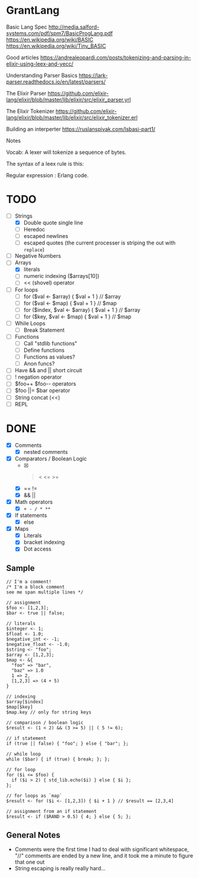 # GrantLang

Basic Lang Spec
http://media.salford-systems.com/pdf/spm7/BasicProgLang.pdf
https://en.wikipedia.org/wiki/BASIC
https://en.wikipedia.org/wiki/Tiny_BASIC

Good articles
https://andrealeopardi.com/posts/tokenizing-and-parsing-in-elixir-using-leex-and-yecc/

Understanding Parser Basics
https://lark-parser.readthedocs.io/en/latest/parsers/

The Elixir Parser
https://github.com/elixir-lang/elixir/blob/master/lib/elixir/src/elixir_parser.yrl

The Elixir Tokenizer
https://github.com/elixir-lang/elixir/blob/master/lib/elixir/src/elixir_tokenizer.erl

Building an interperter
https://ruslanspivak.com/lsbasi-part1/

Notes

Vocab:
A lexer will tokenize a sequence of bytes.

The syntax of a leex rule is this:

Regular expression : Erlang code.

# TODO

- [ ] Strings
  - [x] Double quote single line
  - [ ] Heredoc
  - [ ] escaped newlines
  - [ ] escaped quotes (the current processer is striping the out with `replace`)
- [ ] Negative Numbers
- [ ] Arrays
  - [x] literals
  - [ ] numeric indexing ($arrays[10])
  - [ ] << (shovel) operator
- [ ] For loops
  - [ ] for ($val <- $array) { $val + 1 } // $array
  - [ ] for ($val <- $map) { $val + 1 } // $map
  - [ ] for ($index, $val <- $array) { $val + 1 } // $array
  - [ ] for ($key, $val <- $map) { $val + 1 } // $map
- [ ] While Loops
  - [ ] Break Statement
- [ ] Functions
  - [ ] Call "stdlib functions"
  - [ ] Define functions
  - [ ] Functions as values?
  - [ ] Anon funcs?
- [ ] Have && and || short circuit
- [ ] ! negation operator
- [ ] $foo++ $foo-- operators
- [ ] $foo ||= $bar operator
- [ ] String concat (<<)
- [ ] REPL

# DONE

- [x] Comments
  - [x] nested comments
- [x] Comparators / Boolean Logic
  - [x] > < <= >=
  - [x] == !=
  - [x] && ||
- [x] Math operators
  - [x] `+ - / * **`
- [x] If statements
  - [x] else
- [x] Maps
  - [x] Literals
  - [x] bracket indexing
  - [x] Dot access

## Sample

```grantscript
// I'm a comment!
/* I'm a block comment
see me span multiple lines */

// assignment
$foo <- [1,2,3];
$bar <- true || false;

// literals
$integer <- 1;
$float <- 1.0;
$negative_int <- -1;
$negative_float <- -1.0;
$string <- "foo";
$array <- [1,2,3];
$map <- &{
  "foo" => "bar",
  "baz" => 1.0
  1 => 2,
  [1,2,3] => (4 + 5)
}

// indexing
$array[$index]
$map[$key]
$map.key // only for string keys

// comparison / boolean logic
$result <- (1 < 2) && (3 >= 5) || ( 5 != 6);

// if statement 
if (true || false) { "foo"; } else { "bar"; };

// while loop
while ($bar) { if (true) { break; }; };

// for loop
for ($i <= $foo) {
  if ($i > 2) { std_lib.echo($i) } else { $i };
};

// for loops as `map`
$result <- for ($i <- [1,2,3]) { $i + 1 } // $result == [2,3,4]

// assignment from an if statement
$result <- if ($RAND > 0.5) { 4; } else { 5; };
```

## General Notes

- Comments were the first time I had to deal with significant whitespace, "//" comments are ended by a new line, and it took me a minute to figure that one out 
- String escaping is really really hard...
